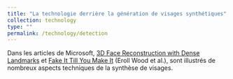 ```yaml
---
title: "La technologie derrière la génération de visages synthétiques"
collection: technology
type: ""
permalink: /technology/detection
---
```


Dans les articles de Microsoft, [3D Face Reconstruction with Dense Landmarks](https://microsoft.github.io/DenseLandmarks/) et [Fake It Till You Make It](https://microsoft.github.io/FaceSynthetics/) (Eroll Wood et al.), sont illustrés de nombreux aspects techniques de la synthèse de visages. 